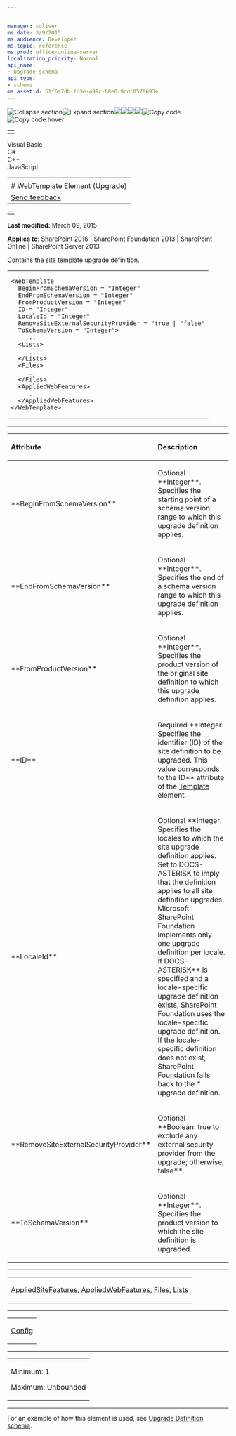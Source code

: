```yaml
---


manager: soliver
ms.date: 3/9/2015
ms.audience: Developer
ms.topic: reference
ms.prod: office-online-server
localization_priority: Normal
api_name:
- Upgrade schema
api_type:
- schema
ms.assetid: 61f6a7db-1d3e-499c-88e0-9ddc0578693e
---
```


![Collapse
section](../icons/collapse_all.gif "Collapse section")![Expand
section](../icons/expand_all.gif "Expand section")![](../icons/collapse_all.gif)![](../icons/expand_all.gif)![](../icons/dropdown.gif)![](../icons/dropdownHover.gif)![Copy
code](../icons/copycode.gif "Copy code")![Copy code
hover](../icons/copycodeHighlight.gif "Copy code hover")
<table>
<tbody>
<tr class="odd">
<td align="left"></td>
</tr>
</tbody>
</table>

Visual Basic  
C\#  
C++  
JavaScript  

<table>
<tbody>
<tr class="odd">
<td align="left"><span id="runningHeaderText"></span></td>
</tr>
<tr class="even">
<td align="left"># WebTemplate Element (Upgrade)</td>
</tr>
<tr class="odd">
<td align="left"><span id="headfeedbackarea" class="feedbackhead"><a href="javascript:SubmitFeedback(&#39;docthis@Microsoft.com&#39;,&#39;&#39;,&#39;&#39;,&#39;&#39;,&#39;1.0.18082.1225&#39;,&#39;%0\dThank%20you%20for%20your%20feedback.%20The%20developer%20writing%20teams%20use%20your%20feedback%20to%20improve%20documentation.%20While%20we%20are%20reviewing%20your%20feedback,%20we%20may%20send%20you%20e-mail%20to%20ask%20for%20clarification%20or%20feedback%20on%20a%20solution.%20We%20do%20not%20use%20your%20e-mail%20address%20for%20any%20other%20purpose%20and%20we%20delete%20it%20after%20we%20finish%20our%20review.%0\AFor%20further%20information%20about%20the%20privacy%20policies%20of%20Microsoft,%20please%20see%20http://privacy.microsoft.com/en-us/default.aspx.%0\A%0\d&#39;,&#39;Customer%20feedback&#39;);">Send feedback</a></span></td>
</tr>
</tbody>
</table>

<table>
<colgroup>
<col width="100%" />
</colgroup>
<tbody>
<tr class="odd">
<td align="left"></td>
</tr>
</tbody>
</table>

**Last modified:** March 09, 2015

**Applies to**: SharePoint 2016 | SharePoint Foundation 2013 |
SharePoint Online | SharePoint Server 2013

Contains the site template upgrade definition.

<span codelanguage="other"></span>
<table>
<colgroup>
<col width="100%" />
</colgroup>
<tbody>
<tr class="odd">
<td align="left"><pre><code>&lt;WebTemplate 
  BeginFromSchemaVersion = &quot;Integer&quot;
  EndFromSchemaVersion = &quot;Integer&quot;
  FromProductVersion = &quot;Integer&quot;
  ID = &quot;Integer&quot;
  LocaleId = &quot;Integer&quot;
  RemoveSiteExternalSecurityProvider = &quot;true | &quot;false&quot;
  ToSchemaVersion = &quot;Integer&quot;&gt;
    ...
  &lt;Lists&gt;
    ...
  &lt;/Lists&gt;
  &lt;Files&gt;
    ...
  &lt;/Files&gt;
  &lt;AppliedWebFeatures&gt;
    ...
  &lt;/AppliedWebFeatures&gt;
&lt;/WebTemplate&gt;</code></pre></td>
</tr>
</tbody>
</table>


-----------------------------------------------------------------------------------------------------------------------------------------------------------------------------------------------

<table>
<colgroup>
<col width="50%" />
<col width="50%" />
</colgroup>
<thead>
<tr class="header">
<th align="left"><p>Attribute</p></th>
<th align="left"><p>Description</p></th>
</tr>
</thead>
<tbody>
<tr class="odd">
<td align="left"><p>**BeginFromSchemaVersion**</p></td>
<td align="left"><p>Optional **Integer**. Specifies the starting point of a schema version range to which this upgrade definition applies.</p></td>
</tr>
<tr class="even">
<td align="left"><p>**EndFromSchemaVersion**</p></td>
<td align="left"><p>Optional **Integer**. Specifies the end of a schema version range to which this upgrade definition applies.</p></td>
</tr>
<tr class="odd">
<td align="left"><p>**FromProductVersion**</p></td>
<td align="left"><p>Optional **Integer**. Specifies the product version of the original site definition to which this upgrade definition applies.</p></td>
</tr>
<tr class="even">
<td align="left"><p>**ID**</p></td>
<td align="left"><p>Required **Integer</span>. Specifies the identifier (ID) of the site definition to be upgraded. This value corresponds to the <span class="keyword">ID** attribute of the <a href="template-element-site.htm">Template</a> element.</p></td>
</tr>
<tr class="odd">
<td align="left"><p>**LocaleId**</p></td>
<td align="left"><p>Optional **Integer</span>. Specifies the locales to which the site upgrade definition applies. Set to <span class="keyword">DOCS-ASTERISK</span> to imply that the definition applies to all site definition upgrades. Microsoft SharePoint Foundation implements only one upgrade definition per locale. If <span class="keyword">DOCS-ASTERISK** is specified and a locale-specific upgrade definition exists, SharePoint Foundation uses the locale-specific upgrade definition. If the locale-specific definition does not exist, SharePoint Foundation falls back to the * upgrade definition.</p></td>
</tr>
<tr class="even">
<td align="left"><p>**RemoveSiteExternalSecurityProvider**</p></td>
<td align="left"><p>Optional **Boolean</span>. <span class="keyword">true</span> to exclude any external security provider from the upgrade; otherwise, <span class="keyword">false**.</p></td>
</tr>
<tr class="odd">
<td align="left"><p>**ToSchemaVersion**</p></td>
<td align="left"><p>Optional **Integer**. Specifies the product version to which the site definition is upgraded.</p></td>
</tr>
</tbody>
</table>


---------------------------------------------------------------------------------------------------------------------------------------------------------------------------------------------------

<table>
<colgroup>
<col width="100%" />
</colgroup>
<tbody>
<tr class="odd">
<td align="left"><p><a href="appliedsitefeatures-element-upgrade.htm">AppliedSiteFeatures</a>, <a href="appliedwebfeatures-element-upgrade.htm">AppliedWebFeatures</a>, <a href="files-element-upgrade.htm">Files</a>, <a href="lists-element-upgrade.htm">Lists</a></p></td>
</tr>
</tbody>
</table>


----------------------------------------------------------------------------------------------------------------------------------------------------------------------------------------------------

<table>
<colgroup>
<col width="100%" />
</colgroup>
<tbody>
<tr class="odd">
<td align="left"><p><a href="config-element-upgrade.htm">Config</a></p></td>
</tr>
</tbody>
</table>


------------------------------------------------------------------------------------------------------------------------------------------------------------------------------------------------

<table>
<colgroup>
<col width="100%" />
</colgroup>
<tbody>
<tr class="odd">
<td align="left"><p>Minimum: 1</p>
<p>Maximum: Unbounded</p></td>
</tr>
</tbody>
</table>


----------------------------------------------------------------------------------------------------------------------------------------------------------------------------------------------------------------------------

For an example of how this element is used, see <span
sdata="link">[Upgrade Definition
schema](upgrade-definition-schema.md)</span>.








